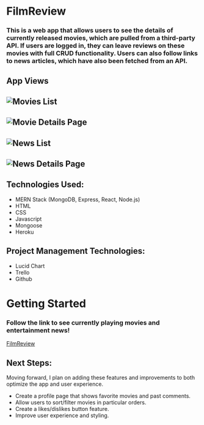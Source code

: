 # FilmReview
### This is a web app that allows users to see the details of currently released movies, which are pulled from a third-party API. If users are logged in, they can leave reviews on these movies with full CRUD functionality. Users can also follow links to news articles, which have also been fetched from an API.



## App Views 

![Movies List](https://i.imgur.com/efOMpJa.jpg "Movies List")
---
![Movie Details Page](https://i.imgur.com/pzU526k.png "Movie Details Page")
---
![News List](https://i.imgur.com/LTpd6FE.png "News List")
---
![News Details Page](https://i.imgur.com/JVNzvCn.png "News Details Page")
---



## Technologies Used:
- MERN Stack (MongoDB, Express, React, Node.js)
- HTML
- CSS
- Javascript
- Mongoose
- Heroku

## Project Management Technologies:
- Lucid Chart
- Trello
- Github



# Getting Started
### Follow the link to see currently playing movies and entertainment news!
[FilmReview](https://filmreview.herokuapp.com/)



## Next Steps:
Moving forward, I plan on adding these features and improvements to both optimize the app and user experience.
- Create a profile page that shows favorite movies and past comments.
- Allow users to sort/filter movies in particular orders.
- Create a likes/dislikes button feature.
- Improve user experience and styling.
